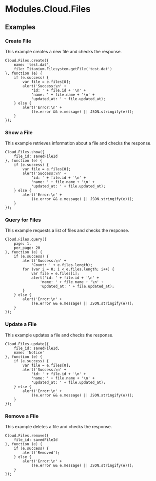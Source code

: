 # Modules.Cloud.Files

<TypeHeader/>

## Examples

### Create File

This example creates a new file and checks the response.

    Cloud.Files.create({
        name: 'test.dat',
        file: Titanium.Filesystem.getFile('test.dat')
    }, function (e) {
        if (e.success) {
            var file = e.files[0];
            alert('Success:\n' +
                'id: ' + file.id + '\n' +
                'name: ' + file.name + '\n' +
                'updated_at: ' + file.updated_at);
        } else {
            alert('Error:\n' +
                ((e.error && e.message) || JSON.stringify(e)));
        }
    });

### Show a File

This example retrieves information about a file and checks the response.

    Cloud.Files.show({
        file_id: savedFileId
    }, function (e) {
        if (e.success) {
            var file = e.files[0];
            alert('Success:\n' +
                'id: ' + file.id + '\n' +
                'name: ' + file.name + '\n' +
                'updated_at: ' + file.updated_at);
        } else {
            alert('Error:\n' +
                ((e.error && e.message) || JSON.stringify(e)));
        }
    });

### Query for Files

This example requests a list of files and checks the response.

    Cloud.Files.query({
        page: 1,
        per_page: 20
    }, function (e) {
        if (e.success) {
            alert('Success:\n' +
                'Count: ' + e.files.length);
            for (var i = 0; i < e.files.length; i++) {
                var file = e.files[i];
                alert('id: ' + file.id + '\n' +
                    'name: ' + file.name + '\n' +
                    'updated_at: ' + file.updated_at);
            }
        } else {
            alert('Error:\n' +
                ((e.error && e.message) || JSON.stringify(e)));
        }
    });

### Update a File

This example updates a file and checks the response.

    Cloud.Files.update({
        file_id: savedFileId,
        name: 'Notice'
    }, function (e) {
        if (e.success) {
            var file = e.files[0];
            alert('Success:\n' +
                'id: ' + file.id + '\n' +
                'name: ' + file.name + '\n' +
                'updated_at: ' + file.updated_at);
        } else {
            alert('Error:\n' +
                ((e.error && e.message) || JSON.stringify(e)));
        }
    });

### Remove a File

This example deletes a file and checks the response.

    Cloud.Files.remove({
        file_id: savedFileId
    }, function (e) {
        if (e.success) {
            alert('Removed');
        } else {
            alert('Error:\n' +
                ((e.error && e.message) || JSON.stringify(e)));
        }
    });

<ApiDocs/>
